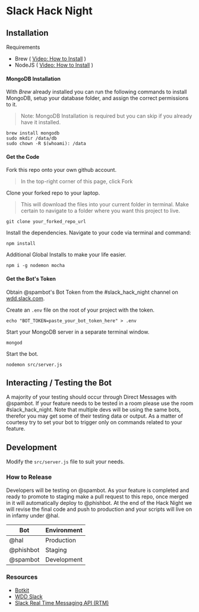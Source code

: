 # Slack Hack Night

## Installation
Requirements
* Brew ( [Video: How to Install](https://youtu.be/lI_2DWnYo8o) )
* NodeJS ( [Video: How to Install](https://youtu.be/sD4IQjyv9f8) )


#### MongoDB Installation

With _Brew_ already installed you can run the following commands to install MongoDB, setup your database folder, and assign the correct permissions to it.

> Note: MongoDB Installation is required but you can skip if you already have it installed.

```
brew install mongodb
sudo mkdir /data/db
sudo chown -R $(whoami): /data
```

#### Get the Code

Fork this repo onto your own github account.

>In the top-right corner of this page, click Fork

Clone your forked repo to your laptop.
> This will download the files into your current folder in terminal. Make certain to navigate to a folder where you want this project to live.

```
git clone your_forked_repo_url
```

Install the dependencies. Navigate to your code via terminal and command:

```
npm install
```

Additional Global Installs to make your life easier.

```
npm i -g nodemon mocha
```
#### Get the Bot's Token

Obtain @spambot's Bot Token from the #slack_hack_night channel on [wdd.slack.com](https://wdd.slack.com).

Create an ```.env``` file on the root of your project with the token.

```
echo "BOT_TOKEN=paste_your_bot_token_here" > .env
```

Start your MongoDB server in a separate terminal window.
```
mongod
```

Start the bot.

```
nodemon src/server.js
```

## Interacting / Testing the Bot

A majority of your testing should occur through Direct Messages with @spambot. If your feature needs to be tested in a room please use the room #slack_hack_night. Note that multiple devs will be using the same bots, therefor you may get some of their testing data or output. As a matter of courtesy try to set your bot to trigger only on commands related to your feature.

## Development

Modify the ```src/server.js``` file to suit your needs.

### How to Release

Developers will be testing on @spambot. As your feature is completed and ready to promote to staging make a pull request to this repo, once merged in it will automatically deploy to @phishbot. At the end of the Hack Night we will revise the final code and push to production and your scripts will live on in infamy under @hal.

| Bot | Environment|
|---|---|
| @hal | Production |
| @phishbot | Staging |
| @spambot | Development |



### Resources

* [Botkit](https://howdy.ai/botkit/)
* [WDD Slack](https://wdd.slack.com)
* [Slack Real Time Messaging API (RTM)](https://api.slack.com/rtm)
